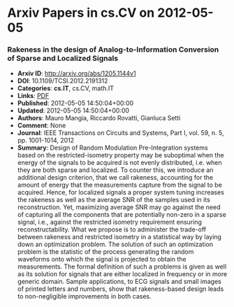 # Arxiv Papers in cs.CV on 2012-05-05
### Rakeness in the design of Analog-to-Information Conversion of Sparse and Localized Signals
- **Arxiv ID**: http://arxiv.org/abs/1205.1144v1
- **DOI**: 10.1109/TCSI.2012.2191312
- **Categories**: **cs.IT**, cs.CV, math.IT
- **Links**: [PDF](http://arxiv.org/pdf/1205.1144v1)
- **Published**: 2012-05-05 14:50:04+00:00
- **Updated**: 2012-05-05 14:50:04+00:00
- **Authors**: Mauro Mangia, Riccardo Rovatti, Gianluca Setti
- **Comment**: None
- **Journal**: IEEE Transactions on Circuits and Systems, Part I, vol. 59, n. 5,
  pp. 1001-1014, 2012
- **Summary**: Design of Random Modulation Pre-Integration systems based on the restricted-isometry property may be suboptimal when the energy of the signals to be acquired is not evenly distributed, i.e. when they are both sparse and localized. To counter this, we introduce an additional design criterion, that we call rakeness, accounting for the amount of energy that the measurements capture from the signal to be acquired. Hence, for localized signals a proper system tuning increases the rakeness as well as the average SNR of the samples used in its reconstruction. Yet, maximizing average SNR may go against the need of capturing all the components that are potentially non-zero in a sparse signal, i.e., against the restricted isometry requirement ensuring reconstructability. What we propose is to administer the trade-off between rakeness and restricted isometry in a statistical way by laying down an optimization problem. The solution of such an optimization problem is the statistic of the process generating the random waveforms onto which the signal is projected to obtain the measurements. The formal definition of such a problems is given as well as its solution for signals that are either localized in frequency or in more generic domain. Sample applications, to ECG signals and small images of printed letters and numbers, show that rakeness-based design leads to non-negligible improvements in both cases.



